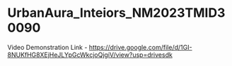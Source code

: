 # UrbanAura_Inteiors_NM2023TMID30090


Video Demonstration Link - https://drive.google.com/file/d/1GI-8NUKfHG8XEjHeJLYpGcWkcjoQjgiV/view?usp=drivesdk
